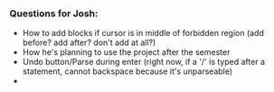 ### Questions for Josh:
* How to add blocks if cursor is in middle of forbidden region (add before? add after? don't add at all?)
* How he's planning to use the project after the semester
* Undo button/Parse during enter (right now, if a '/' is typed after a statement, cannot backspace because it's unparseable)
* 
